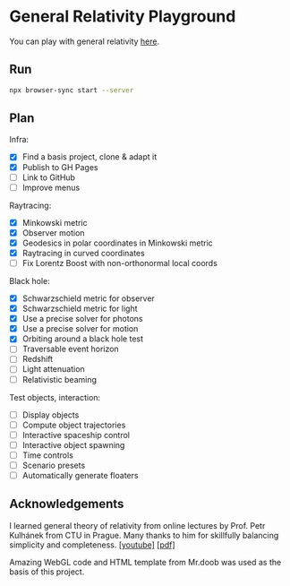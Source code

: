 # General Relativity Playground

You can play with general relativity [here](https://potocpav.github.io/general-relativity/).

## Run

```sh
npx browser-sync start --server
```

## Plan

Infra:

- [x] Find a basis project, clone & adapt it
- [x] Publish to GH Pages
- [ ] Link to GitHub
- [ ] Improve menus

Raytracing:

- [x] Minkowski metric
- [x] Observer motion
- [x] Geodesics in polar coordinates in Minkowski metric
- [x] Raytracing in curved coordinates
- [ ] Fix Lorentz Boost with non-orthonormal local coords

Black hole:

- [x] Schwarzschield metric for observer
- [x] Schwarzschield metric for light
- [x] Use a precise solver for photons
- [x] Use a precise solver for motion
- [x] Orbiting around a black hole test
- [ ] Traversable event horizon
- [ ] Redshift
- [ ] Light attenuation
- [ ] Relativistic beaming

Test objects, interaction:

- [ ] Display objects
- [ ] Compute object trajectories
- [ ] Interactive spaceship control
- [ ] Interactive object spawning
- [ ] Time controls
- [ ] Scenario presets
- [ ] Automatically generate floaters

## Acknowledgements

I learned general theory of relativity from online lectures by Prof. Petr Kulhánek from CTU in Prague. Many thanks to him for skillfully balancing simplicity and completeness. [[youtube]](https://www.youtube.com/playlist?list=PLYYRBJzen2aCH6Mipd2zGG01MRVQZQ_V2) [[pdf]](http://www.aldebaran.cz/studium/otr.pdf)

Amazing WebGL code and HTML template from Mr.doob was used as the basis of this project.
